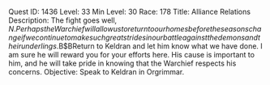Quest ID: 1436
Level: 33
Min Level: 30
Race: 178
Title: Alliance Relations
Description: The fight goes well, $N. Perhaps the Warchief will allow us to return to our homes before the seasons change if we continue to make such great strides in our battle against the demons and their underlings.$B$BReturn to Keldran and let him know what we have done. I am sure he will reward you for your efforts here. His cause is important to him, and he will take pride in knowing that the Warchief respects his concerns.
Objective: Speak to Keldran in Orgrimmar.

